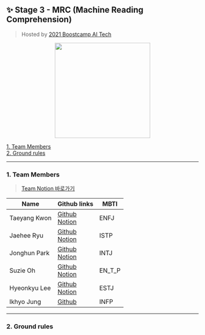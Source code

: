 ## :sparkles: Stage 3 - MRC (Machine Reading Comprehension)
> Hosted by [2021 Boostcamp AI Tech](https://boostcamp.connect.or.kr/)

<p align="center">
  <img width="250" src="https://github.com/bcaitech1/p3-mrc-team-ikyo/blob/main/img/logo.png">
</p>    
  


[1. Team Members](#1-team-members)  
[2. Ground rules](#2-ground-rules)


---

### 1. Team Members  
> [Team Notion 바로가기](https://www.notion.so/TEAM-IKYO-23ba9997d0ca410f9cbfcbfca177e819)

<!--tech skill??? 추가????-->
|Name|Github links|MBTI|
|------|---|---|
|Taeyang Kwon|[Github](https://github.com/sunnight9507)<br>[Notion](https://www.notion.so/Sunny-1349e293c9f74de092dce9ee359bd77c)|ENFJ|
|Jaehee Ryu|[Github](https://github.com/JaeheeRyu)<br>[Notion](https://www.notion.so/AI-Tech-72ce6764e1974a91b2c25d633288e0e4)|ISTP|
|Jonghun Park|[Github](https://github.com/PJHgh)<br>[Notion](https://www.notion.so/Boostcamp-deef2c0783f24c0b8022ba30b5782986)|INTJ|
|Suzie Oh|[Github](https://github.com/ohsuz)<br>[Notion](https://www.ohsuz.dev/)|EN_T_P|
|Hyeonkyu Lee|[Github](https://github.com/LeeHyeonKyu)<br>[Notion](https://www.notion.so/thinkwisely/Naver-Boost-Camp-AI-Tech-ba743126e68749d58bdbb7af0580c8ee)|ESTJ|
|Ikhyo Jung|[Github](https://github.com/dlrgy22)|INFP|

<!--
🤖 [Taeyang Kwon](https://github.com/sunnight9507)  
🤖 [Jaehee Ryu](https://github.com/ohsuz)  
🤖 [Jonghun Park](https://github.com/ohsuz)  
🤖 [Hyeonkyu Lee](https://github.com/ohsuz)  
🤖 [Suzie Oh](https://github.com/ohsuz)  
🤖 [Suzie Oh](https://github.com/ohsuz)  
-->

---

### 2. Ground rules




<!--
## TEAM-IKYO

### Stage 3 - MRC (Machine Reading Comprehension) :question: :exclamation:

### 1. 팀 소개 :two_men_holding_hands:
<div>
  <img width="250" src="https://github.com/bcaitech1/p3-mrc-team-ikyo/blob/main/img/logo.png">
</div>

> **권태양, 류재희, 박종헌, 오수지, 이현규, 정익효**

### 2. Ground rule
-->

